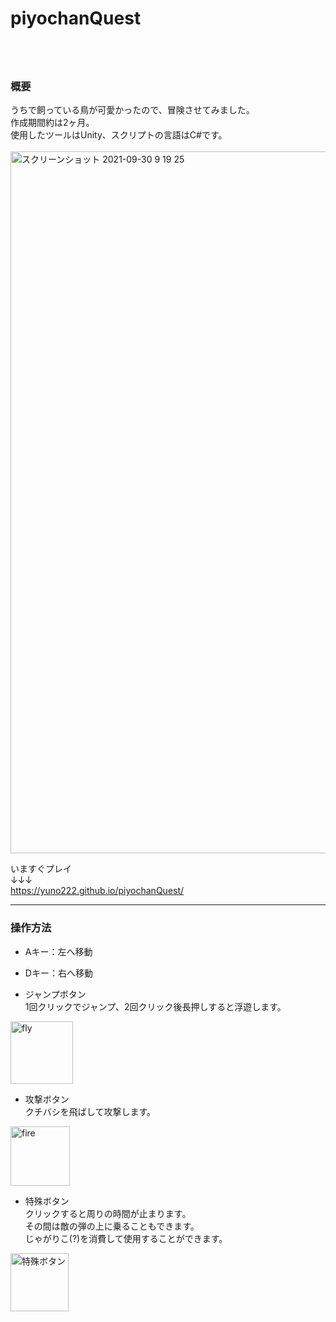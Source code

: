 # piyochanQuest  
<br/>　　
### 概要  
うちで飼っている鳥が可愛かったので、冒険させてみました。  
作成期間約は2ヶ月。  
使用したツールはUnity、スクリプトの言語はC#です。  
<br/>
<img width="1123" alt="スクリーンショット 2021-09-30 9 19 25" src="https://user-images.githubusercontent.com/91469826/135366003-410d4ab6-e668-4e61-b17a-3e32d57d7239.png">


いますぐプレイ  
↓↓↓  
https://yuno222.github.io/piyochanQuest/

---

### 操作方法
- Aキー：左へ移動  
- Dキー：右へ移動  

- ジャンプボタン  
1回クリックでジャンプ、2回クリック後長押しすると浮遊します。  
<img width="100" alt="fly" src="https://user-images.githubusercontent.com/91469826/135369312-753a64b0-9634-4c4d-b572-58f34d2d23b0.png">

- 攻撃ボタン  
クチバシを飛ばして攻撃します。  
<img width="95" alt="fire" src="https://user-images.githubusercontent.com/91469826/135369315-090ff28a-a689-4c54-ad39-983a7352f4db.png">

- 特殊ボタン  
クリックすると周りの時間が止まります。  
その間は敵の弾の上に乗ることもできます。  
じゃがりこ(?)を消費して使用することができます。
<img width="93" alt="特殊ボタン" src="https://user-images.githubusercontent.com/91469826/135787186-633dcf4b-4fec-4137-a973-66a036ec6fc5.png">  
<br/>



